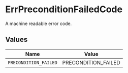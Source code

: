 # ErrPreconditionFailedCode

A machine readable error code.


## Values

| Name                  | Value                 |
| --------------------- | --------------------- |
| `PRECONDITION_FAILED` | PRECONDITION_FAILED   |